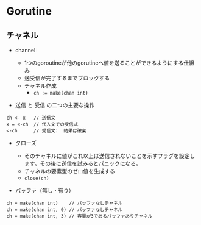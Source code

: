 #  Gorutine

## チャネル

- channel
  - 1つのgoroutineが他のgorutineへ値を送ることができるようにする仕組み
  - 送受信が完了するまでブロックする
  - チャネル作成
    - `ch := make(chan int)`

- 送信 と 受信 の二つの主要な操作
```
ch <- x   // 送信文
x = <-ch  // 代入文での受信式
<-ch      // 受信文:  結果は破棄
```
- クローズ
  - そのチャネルに値がこれ以上は送信されないことを示すフラグを設定します。その後に送信を試みるとパニックになる。
  - チャネルの要素型のゼロ値を生成する
  - `close(ch)`
  
- バッファ（無し・有り）
```
ch = make(chan int)    // バッファなしチャネル
ch = make(chan int, 0) // バッファなしチャネル
ch = make(chan int, 3) // 容量が3であるバッファありチャネル
```

